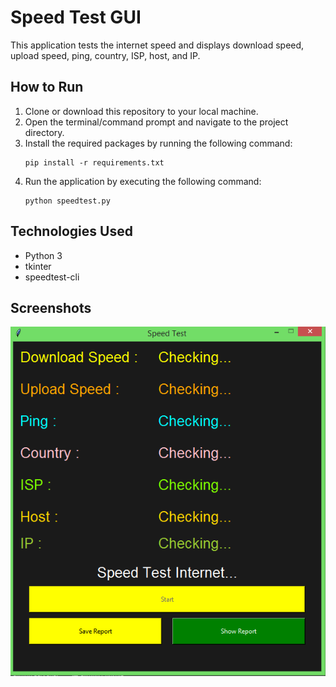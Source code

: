 # Speed Test GUI

This application tests the internet speed and displays download speed, upload speed, ping, country, ISP, host, and IP.

## How to Run


1. Clone or download this repository to your local machine.
2. Open the terminal/command prompt and navigate to the project directory.
3. Install the required packages by running the following command:
   ```
   pip install -r requirements.txt
   ```
4. Run the application by executing the following command:
   ```
   python speedtest.py
   ```

## Technologies Used

- Python 3
- tkinter
- speedtest-cli

## Screenshots

![Speed Test](speedtest.png)
